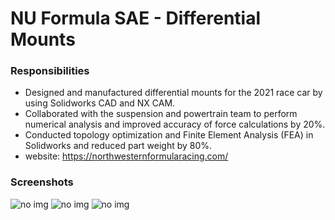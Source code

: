 # NU Formula SAE - Differential Mounts
### Responsibilities
- Designed and manufactured differential mounts for the 2021 race car by using Solidworks CAD and NX CAM.
- Collaborated with the suspension and powertrain team to perform numerical analysis and improved accuracy of force calculations by 20%.
- Conducted topology optimization and Finite Element Analysis (FEA) in Solidworks and reduced part weight by 80%.
- website: https://northwesternformularacing.com/
### Screenshots
![no img](Screenshots/final_assembly "Final Assembly")
![no img](Screenshots/FEA_factor_of_safety?raw=true "Factor of Safety")
![no img](Screenshots/FEA_true?raw=true "FEA Stress")
